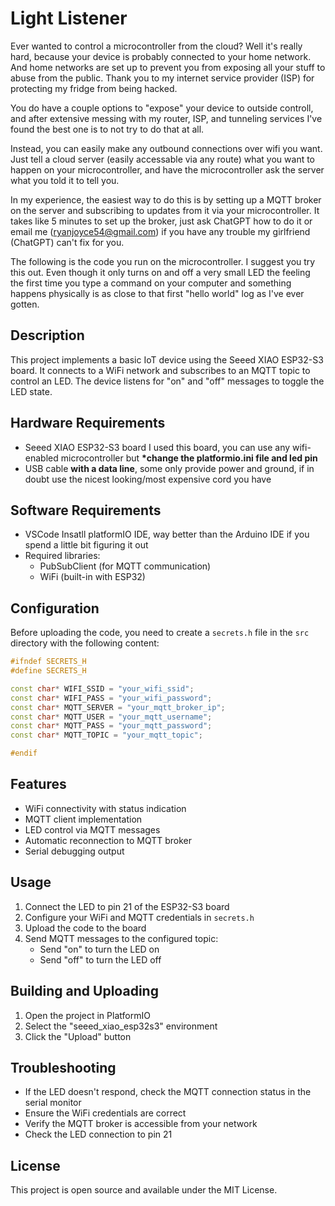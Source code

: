 # Light Listener

Ever wanted to control a microcontroller from the cloud? Well it's really hard, because your device is probably connected to your home network. And home networks are set up to prevent you from exposing all your stuff to abuse from the public. Thank you to my internet service provider (ISP) for protecting my fridge from being hacked.

You do have a couple options to "expose" your device to outside controll, and after extensive messing with my router, ISP, and tunneling services I've found the best one is to not try to do that at all.

Instead, you can easily make any outbound connections over wifi you want. Just tell a cloud server (easily accessable via any route) what you want to happen on your microcontroller, and have the microcontroller ask the server what you told it to tell you.

In my experience, the easiest way to do this is by setting up a MQTT broker on the server and subscribing to updates from it via your microcontroller. It takes like 5 minutes to set up the broker, just ask ChatGPT how to do it or email me (ryanjoyce54@gmail.com) if you have any trouble my girlfriend (ChatGPT) can't fix for you.

The following is the code you run on the microcontroller. I suggest you try this out. Even though it only turns on and off a very small LED the feeling the first time you type a command on your computer and something happens physically is as close to that first "hello world" log as I've ever gotten.

## Description

This project implements a basic IoT device using the Seeed XIAO ESP32-S3 board. It connects to a WiFi network and subscribes to an MQTT topic to control an LED. The device listens for "on" and "off" messages to toggle the LED state.

## Hardware Requirements

- Seeed XIAO ESP32-S3 board
  I used this board, you can use any wifi-enabled microcontroller but **\*change the platformio.ini file and led pin**
- USB cable **with a data line**, some only provide power and ground, if in doubt use the nicest looking/most expensive cord you have

## Software Requirements

- VSCode
  Insatll platformIO IDE, way better than the Arduino IDE if you spend a little bit figuring it out
- Required libraries:
  - PubSubClient (for MQTT communication)
  - WiFi (built-in with ESP32)

## Configuration

Before uploading the code, you need to create a `secrets.h` file in the `src` directory with the following content:

```cpp
#ifndef SECRETS_H
#define SECRETS_H

const char* WIFI_SSID = "your_wifi_ssid";
const char* WIFI_PASS = "your_wifi_password";
const char* MQTT_SERVER = "your_mqtt_broker_ip";
const char* MQTT_USER = "your_mqtt_username";
const char* MQTT_PASS = "your_mqtt_password";
const char* MQTT_TOPIC = "your_mqtt_topic";

#endif
```

## Features

- WiFi connectivity with status indication
- MQTT client implementation
- LED control via MQTT messages
- Automatic reconnection to MQTT broker
- Serial debugging output

## Usage

1. Connect the LED to pin 21 of the ESP32-S3 board
2. Configure your WiFi and MQTT credentials in `secrets.h`
3. Upload the code to the board
4. Send MQTT messages to the configured topic:
   - Send "on" to turn the LED on
   - Send "off" to turn the LED off

## Building and Uploading

1. Open the project in PlatformIO
2. Select the "seeed_xiao_esp32s3" environment
3. Click the "Upload" button

## Troubleshooting

- If the LED doesn't respond, check the MQTT connection status in the serial monitor
- Ensure the WiFi credentials are correct
- Verify the MQTT broker is accessible from your network
- Check the LED connection to pin 21

## License

This project is open source and available under the MIT License.
